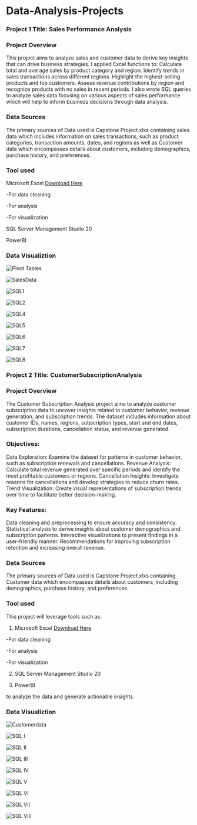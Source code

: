 # Data-Analysis-Projects

### Project 1 Title: Sales Performance Analysis 
### Project Overview
This project aims to analyze sales and customer data to derive key insights that can drive business strategies. 
I applied Excel functions to: 
Calculate total and average sales by product category and region.
Identify trends in sales transactions across different regions.
Highlight the highest-selling products and top customers.
Assess revenue contributions by region and recognize products with no sales in recent periods.
I also wrote SQL queries to analyze sales data focusing on various aspects of sales performance which will help to inform business decisions through data analysis.

### Data Sources
The primary sources of Data used is Capstone Project.xlxs containing sales data which includes information on sales transactions, such as product categories, transaction amounts, dates, and regions as well as Customer data which encompasses details about customers, including demographics, purchase history, and preferences. 

### Tool used
Microsoft Excel [Download Here](https://www.microsoft.com)

-For data cleaning

-For analysis

-For visualization

SQL Server Management Studio 20

PowerBI

### Data Visualiztion



![Pivot Tables](https://github.com/user-attachments/assets/b25c8024-6213-48fa-b8d8-5ed46c00666c)

![SalesData](https://github.com/user-attachments/assets/e6f07b5d-5d67-4c9a-8df8-228ad31f5466)

![SQL1](https://github.com/user-attachments/assets/b5b6aa8c-1e08-4722-8148-b11acd04f07d)

![SQL2](https://github.com/user-attachments/assets/8eb9aec2-bec3-4bb1-a5b0-c2cc31fe54bd)


![SQL4](https://github.com/user-attachments/assets/c6d2a476-5d0b-409c-8d25-aa2bee1c7fdf)


![SQL5](https://github.com/user-attachments/assets/03c752b1-fea4-4627-bfaf-3616d1b0ca5a)


![SQL6](https://github.com/user-attachments/assets/4115ebd5-16ab-4285-872e-da5bb7cd3eff)


![SQL7](https://github.com/user-attachments/assets/d7c7d806-200b-4981-a7f7-73e09dd657a1)


![SQL8](https://github.com/user-attachments/assets/91946831-d321-4f3d-af93-bc588e3e15c3)





### Project 2 Title: CustomerSubscriptionAnalysis
### Project Overview
The Customer Subscription Analysis project aims to analyze customer subscription data to uncover insights related to customer behavior, revenue generation, and subscription trends. The dataset includes information about customer IDs, names, regions, subscription types, start and end dates, subscription durations, cancellation status, and revenue generated.

### Objectives:
Data Exploration: Examine the dataset for patterns in customer behavior, such as subscription renewals and cancellations.
Revenue Analysis: Calculate total revenue generated over specific periods and identify the most profitable customers or regions.
Cancellation Insights: Investigate reasons for cancellations and develop strategies to reduce churn rates.
Trend Visualization: Create visual representations of subscription trends over time to facilitate better decision-making.

### Key Features:
Data cleaning and preprocessing to ensure accuracy and consistency.
Statistical analysis to derive insights about customer demographics and subscription patterns.
Interactive visualizations to present findings in a user-friendly manner.
Recommendations for improving subscription retention and increasing overall revenue.

### Data Sources
The primary sources of Data used is Capstone Project.xlxs containing Customer data which encompasses details about customers, including demographics, purchase history, and preferences. 

### Tool used
This project will leverage tools such as:

1. Microsoft Excel [Download Here](https://www.microsoft.com)

-For data cleaning

-For analysis

-For visualization

2. SQL Server Management Studio 20

3. PowerBI
   
to analyze the data and generate actionable insights.

### Data Visualiztion

![Customerdata](https://github.com/user-attachments/assets/81765dba-fd6e-4882-be96-a231f653cf73)


![SQL I](https://github.com/user-attachments/assets/3d7c4365-be57-475c-8be3-b423d99f77c2)


![SQL II](https://github.com/user-attachments/assets/73416f7f-74fc-4b42-9012-4de63bd01cee)


![SQL III](https://github.com/user-attachments/assets/1180fb04-38fc-404b-8b44-3de73645d15f)


![SQL IV](https://github.com/user-attachments/assets/b4c69d9f-8944-4b4d-9ba2-509c126086ca)


![SQL V](https://github.com/user-attachments/assets/6f00e007-a0be-4f2b-a84e-ca4324851734)


![SQL VI](https://github.com/user-attachments/assets/baac9875-702f-4070-896d-b52181b2857b)


![SQL VII](https://github.com/user-attachments/assets/5a637597-6beb-4565-87c3-335f21306844)


![SQL VIII](https://github.com/user-attachments/assets/9f53fb07-7735-4da6-a6d6-3996086cc47b)
